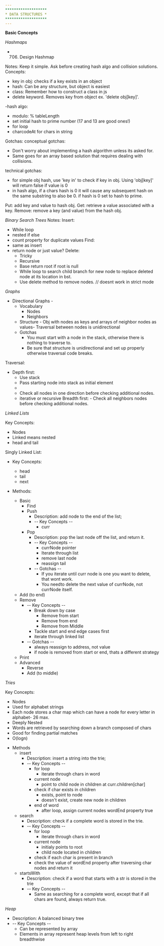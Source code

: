 ```yaml
---
*******************
* DATA STRUCTURES *
*******************
---
```


**Basic Concepts**

_Hashmaps_

- 706. Design Hashmap

Notes: Keep it simple. Ask before creating hash algo and collision solutions.
Concepts:

- key in obj: checks if a key exists in an object
- hash: Can be any structure, but object is easiest
- class: Remember how to construct a class in js
- delete keyword. Removes key from object ex. 'delete obj[key]'.

-hash algo:

- modulo: % tableLength
- set initial hash to prime number (17 and 13 are good ones!)
- for loop
- charcodeAt for chars in string

Gotchas:
conceptual gotchas:

- Don't worry about implementing a hash algorithm unless its asked for.
- Same goes for an array based solution that requires dealing with collisions.

technical gotchas:

- for simple obj hash, use 'key in' to check if key in obj. Using 'obj[key]' will return false if value is 0
- in hash algo, if a chars hash is 0 it will cause any subsequent hash on the same substring to also be 0. if hash is 0 set to hash to prime.

Put: add key and value to hash obj.
Get: retrieve a value associated with a key.
Remove: remove a key (and value) from the hash obj.

_Binary Search Trees_
Notes:
Insert:

- While loop
- nested if else
- count property for duplicate values
  Find:
- same as insert
- return node or just value?
  Delete:
  - Tricky
  - Recursive
  - Base return root if root is null
  - While loop to search child branch for new node to replace deleted node at its location in bst.
  - Use delete method to remove nodes. // doesnt work in strict mode

_Graphs_

- Directional Graphs -
  - Vocabulary
    - Nodes
    - Neighbors
  - Structure - Obj with nodes as keys and arrays of neighbor nodes as values- Traversal between nodes is unidirectional
  * Gotchas
    - You must start with a node in the stack, otherwise there is nothing to traverse to.
    - Be sure that structure is unidirectional and set up properly otherwise traversal code breaks.

Traversal:

- Depth first:
  - Use stack
  - Pass starting node into stack as initial element
  -
  - Check all nodes in one direction before checking additional nodes.
  - iterative or recursive
    Breadth first: - Check all neighbors nodes before checking additional nodes.

_Linked Lists_

Key Concepts:

- Nodes
- Linked means nested
- head and tail

Singly Linked List:

- Key Concepts:

  - head
  - tail
  - next

- Methods:
  - Basic
    - Find
    - Push
      - Description: add node to the end of the list;
      - -- Key Concepts --
        - curr
    - Pop
      - Description: pop the last node off the list, and return it.
      - -- Key Concepts --
        - currNode pointer
        - Iterate through list
        - remove last node
        - reassign tail
      - -- Gotchas --
        - If you iterate until curr node is one you want to delete, that wont work.
        - You needto delete the next value of currNode, not currNode itself.
  * Add (to end)
  * Remove
    - -- Key Concepts --
      - Break down by case
        - Remove from start
        - Remove from end
        - Remove from Middle
      - Tackle start and end edge cases first
      - iterate through linked list
    - -- Gotchas --
      - always reassign to address, not value
      - if node is removed from start or end, thats a different strategy
  * Print
  - Advanced
    - Reverse
    - Add (to middle)

_Tries_

Key Concepts:

- Nodes
- Used for alphabet strings
- Each node stores a char map which can have a node for every letter in alphabet- 26 max.
- Deeply Nested
- Words are retrieved by searching down a branch composed of chars
- Good for finding partial matches
- O(logn)

* Methods
  - insert
    - Description: insert a string into the trie;
    - -- Key Concepts --
      - for loop
        - iterate through chars in word
      - current node
        - point to child node in children at curr.children[char]
      - check if char exists in children
        - exists, point to node
        - doesn't exist, create new node in children
      - end of word
        - after loop, assign current nodes wordEnd property true
  - search
    - Description: check if a complete word is stored in the trie.
    - -- Key Concepts --
      - for loop
        - iterate through chars in word
      - current node
        - initialy points to root
        - child node located in children
      - check if each char is present in branch
      - check the value of wordEnd property after traversing char nodes and return it
  - startsWith
    - Description: check if a word that starts with a str is stored in the trie
    - -- Key Concepts --
      - Same as searching for a complete word, except that if all chars are found, always return true.

_Heap_

- Description: A balanced binary tree
- -- Key Concepts --
  - Can be represented by array
  - Elements in array represent heap levels from left to right breadthwise
